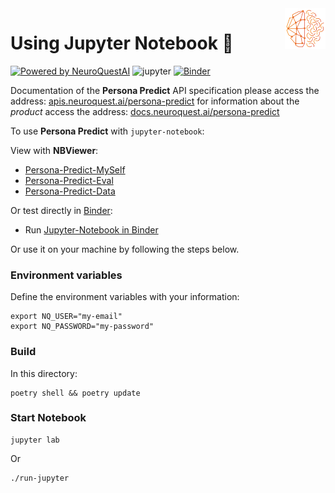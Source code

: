 <img src="https://raw.githubusercontent.com/NeuroQuestAi/neuroquestai.github.io/main/brand/products/persona-predict/persona-predict-orange-128.png" align="right" width="65" height="65"/>

# Using Jupyter Notebook 🚀

[![Powered by NeuroQuestAI](https://img.shields.io/badge/powered%20by-NeuroQuestAI-orange.svg?style=flat&colorA=E1523D&colorB=007D8A)](
https://neuroquest.ai)
![jupyter](https://img.shields.io/static/v1.svg?label=jupyter&message=4.0.6%20&color=orange)
[![Binder](https://mybinder.org/badge_logo.svg)](https://mybinder.org/v2/gh/NeuroQuestAi/neuroquest-examples/HEAD?labpath=products%2Fpersona-predict%2Fnotebooks)

Documentation of the **Persona Predict** API specification please access the address: [apis.neuroquest.ai/persona-predict](https://apis.neuroquest.ai/persona-predict/) for 
information about the *product* access the address: [docs.neuroquest.ai/persona-predict](https://docs.neuroquest.ai/persona-predict/)

To use **Persona Predict** with `jupyter-notebook`:

View with **NBViewer**:

  - [Persona-Predict-MySelf](https://nbviewer.org/github/NeuroQuestAi/neuroquest-examples/blob/main/products/persona-predict/notebooks/Persona-Predict-MySelf.ipynb?flush_cache=true)
  - [Persona-Predict-Eval](https://nbviewer.org/github/NeuroQuestAi/neuroquest-examples/blob/main/products/persona-predict/notebooks/Persona-Predict-Eval-PT-BR.ipynb?flush_cache=true)
  - [Persona-Predict-Data](https://nbviewer.org/github/NeuroQuestAi/neuroquest-examples/blob/main/products/persona-predict/notebooks/Persona-Predict-Data.ipynb?flush_cache=true)

Or test directly in [Binder](https://mybinder.org/):

  - Run [Jupyter-Notebook in Binder](https://mybinder.org/v2/gh/NeuroQuestAi/neuroquest-examples/HEAD?labpath=products%2Fpersona-predict%2Fnotebooks)

Or use it on your machine by following the steps below.

### Environment variables

Define the environment variables with your information:

```shell
export NQ_USER="my-email"
export NQ_PASSWORD="my-password"
```

### Build

In this directory:

```shell
poetry shell && poetry update
```

### Start Notebook

```shell
jupyter lab
```

Or

```shell
./run-jupyter
```
